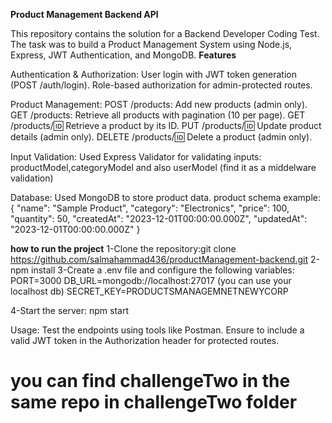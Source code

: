 **Product Management Backend API**

This repository contains the solution for a Backend Developer Coding Test. The task was to build a Product Management System using Node.js, Express, JWT Authentication, and MongoDB.
**Features**

Authentication & Authorization:
User login with JWT token generation (POST /auth/login).
Role-based authorization for admin-protected routes.

Product Management:
POST /products: Add new products (admin only).
GET /products: Retrieve all products with pagination (10 per page).
GET /products/:id: Retrieve a product by its ID.
PUT /products/:id: Update product details (admin only).
DELETE /products/:id: Delete a product (admin only).

Input Validation:
Used Express Validator for validating inputs:
productModel,categoryModel and also userModel (find it as a middelware validation)

Database:
Used MongoDB to store product data.
product schema example:
{
  "name": "Sample Product",
  "category": "Electronics",
  "price": 100,
  "quantity": 50,
  "createdAt": "2023-12-01T00:00:00.000Z",
  "updatedAt": "2023-12-01T00:00:00.000Z"
}


**how to run the project**
1-Clone the repository:git clone https://github.com/salmahammad436/productManagement-backend.git
2-npm install
3-Create a .env file and configure the following variables:
PORT=3000
DB_URL=mongodb://localhost:27017 (you can use your localhost db)
SECRET_KEY=PRODUCTSMANAGEMNETNEWYCORP

4-Start the server:
npm start

Usage:
Test the endpoints using tools like Postman.
Ensure to include a valid JWT token in the Authorization header for protected routes.



# you can find challengeTwo in the same repo in challengeTwo folder